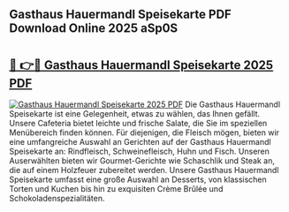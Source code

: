 ## Gasthaus Hauermandl Speisekarte PDF Download Online 2025 aSp0S

# <h2><a href="http://gcbka3.nevu.top/?p=Gasthaus+Hauermandl+Speisekarte">🔗 👉🔴 Gasthaus Hauermandl Speisekarte 2025 PDF</a></h2>

[![Gasthaus Hauermandl Speisekarte 2025 PDF](https://i.imgur.com/dBaPXMq.png)](http://gcbka3.nevu.top/?p=Gasthaus+Hauermandl+Speisekarte)
Die Gasthaus Hauermandl Speisekarte ist eine Gelegenheit, etwas zu wählen, das Ihnen gefällt. Unsere Cafeteria bietet leichte und frische Salate, die Sie im speziellen Menübereich finden können. Für diejenigen, die Fleisch mögen, bieten wir eine umfangreiche Auswahl an Gerichten auf der Gasthaus Hauermandl Speisekarte an: Rindfleisch, Schweinefleisch, Huhn und Fisch. Unseren Auserwählten bieten wir Gourmet-Gerichte wie Schaschlik und Steak an, die auf einem Holzfeuer zubereitet werden. Unsere Gasthaus Hauermandl Speisekarte umfasst eine große Auswahl an Desserts, von klassischen Torten und Kuchen bis hin zu exquisiten Crème Brûlée und Schokoladenspezialitäten.
